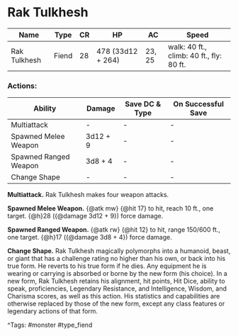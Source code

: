 # Rak Tulkhesh

| Name | Type | CR | HP | AC | Speed |
|------|------|----|----|----|-------|
| Rak Tulkhesh | Fiend | 28 | 478 (33d12 + 264) | 23, 25 | walk: 40 ft., climb: 40 ft., fly: 80 ft. |

### Actions:

| Ability | Damage | Save DC & Type | On Successful Save |
|---------|--------|----------------|--------------------|
| Multiattack | - | - | - |
| Spawned Melee Weapon | 3d12 + 9 | - | - |
| Spawned Ranged Weapon | 3d8 + 4 | - | - |
| Change Shape | - | - | - |


**Multiattack.** Rak Tulkhesh makes four weapon attacks.

**Spawned Melee Weapon.** {@atk mw} {@hit 17} to hit, reach 10 ft., one target. {@h}28 ({@damage 3d12 + 9}) force damage.

**Spawned Ranged Weapon.** {@atk rw} {@hit 12} to hit, range 150/600 ft., one target. {@h}17 ({@damage 3d8 + 4}) force damage.

**Change Shape.** Rak Tulkhesh magically polymorphs into a humanoid, beast, or giant that has a challenge rating no higher than his own, or back into his true form. He reverts to his true form if he dies. Any equipment he is wearing or carrying is absorbed or borne by the new form (his choice). In a new form, Rak Tulkhesh retains his alignment, hit points, Hit Dice, ability to speak, proficiencies, Legendary Resistance, and Intelligence, Wisdom, and Charisma scores, as well as this action. His statistics and capabilities are otherwise replaced by those of the new form, except any class features or legendary actions of that form.

^Tags: #monster #type_fiend
